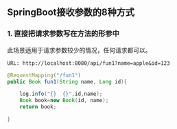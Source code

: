 ## SpringBoot接收参数的8种方式

### 1. 直接把请求参数写在方法的形参中

此场景适用于请求参数较少的情况，任何请求都可以。

```
URL: http://localhost:8080/api/fun1?name=apple&id=123
```

```java
@RequestMapping("/fun1")
public Book fun1(String name, Long id){

    log.info("{}  {}",id,name);
    Book book=new Book(id, name);
    return book;

}
```
